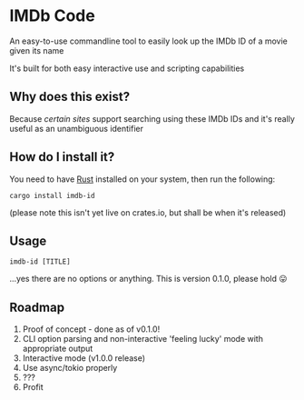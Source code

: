 # IMDb Code

An easy-to-use commandline tool to easily look up the IMDb ID of a movie given its name

It's built for both easy interactive use and scripting capabilities

## Why does this exist?

Because *certain sites* support searching using these IMDb IDs and it's really useful as an unambiguous identifier

## How do I install it?

You need to have [Rust](https://www.rust-lang.org/) installed on your system, then run the following:

```shell
cargo install imdb-id
```

(please note this isn't yet live on crates.io, but shall be when it's released)

## Usage

```
imdb-id [TITLE]
```

...yes there are no options or anything. This is version 0.1.0, please hold 😛

## Roadmap

1. Proof of concept - done as of v0.1.0!
2. CLI option parsing and non-interactive 'feeling lucky' mode with appropriate output
3. Interactive mode (v1.0.0 release)
4. Use async/tokio properly
5. ???
6. Profit
